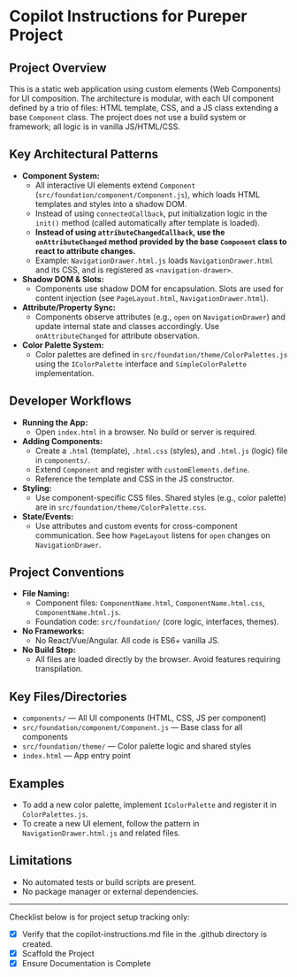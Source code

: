 
# Copilot Instructions for Pureper Project

## Project Overview
This is a static web application using custom elements (Web Components) for UI composition. The architecture is modular, with each UI component defined by a trio of files: HTML template, CSS, and a JS class extending a base `Component` class. The project does not use a build system or framework; all logic is in vanilla JS/HTML/CSS.


## Key Architectural Patterns
- **Component System:**
	- All interactive UI elements extend `Component` (`src/foundation/component/Component.js`), which loads HTML templates and styles into a shadow DOM.
	- Instead of using `connectedCallback`, put initialization logic in the `init()` method (called automatically after template is loaded).
	- **Instead of using `attributeChangedCallback`, use the `onAttributeChanged` method provided by the base `Component` class to react to attribute changes.**
	- Example: `NavigationDrawer.html.js` loads `NavigationDrawer.html` and its CSS, and is registered as `<navigation-drawer>`.
- **Shadow DOM & Slots:**
	- Components use shadow DOM for encapsulation. Slots are used for content injection (see `PageLayout.html`, `NavigationDrawer.html`).
- **Attribute/Property Sync:**
	- Components observe attributes (e.g., `open` on `NavigationDrawer`) and update internal state and classes accordingly. Use `onAttributeChanged` for attribute observation.
- **Color Palette System:**
	- Color palettes are defined in `src/foundation/theme/ColorPalettes.js` using the `IColorPalette` interface and `SimpleColorPalette` implementation.

## Developer Workflows
- **Running the App:**
	- Open `index.html` in a browser. No build or server is required.
- **Adding Components:**
	- Create a `.html` (template), `.html.css` (styles), and `.html.js` (logic) file in `components/`.
	- Extend `Component` and register with `customElements.define`.
	- Reference the template and CSS in the JS constructor.
- **Styling:**
	- Use component-specific CSS files. Shared styles (e.g., color palette) are in `src/foundation/theme/ColorPalette.css`.
- **State/Events:**
	- Use attributes and custom events for cross-component communication. See how `PageLayout` listens for `open` changes on `NavigationDrawer`.

## Project Conventions
- **File Naming:**
	- Component files: `ComponentName.html`, `ComponentName.html.css`, `ComponentName.html.js`.
	- Foundation code: `src/foundation/` (core logic, interfaces, themes).
- **No Frameworks:**
	- No React/Vue/Angular. All code is ES6+ vanilla JS.
- **No Build Step:**
	- All files are loaded directly by the browser. Avoid features requiring transpilation.

## Key Files/Directories
- `components/` — All UI components (HTML, CSS, JS per component)
- `src/foundation/component/Component.js` — Base class for all components
- `src/foundation/theme/` — Color palette logic and shared styles
- `index.html` — App entry point

## Examples
- To add a new color palette, implement `IColorPalette` and register it in `ColorPalettes.js`.
- To create a new UI element, follow the pattern in `NavigationDrawer.html.js` and related files.

## Limitations
- No automated tests or build scripts are present.
- No package manager or external dependencies.

---
Checklist below is for project setup tracking only:
- [x] Verify that the copilot-instructions.md file in the .github directory is created.
- [x] Scaffold the Project
- [x] Ensure Documentation is Complete
